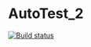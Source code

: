 # AutoTest_2
[![Build status](https://ci.appveyor.com/api/projects/status/m1wo484fulmdv295?svg=true)](https://ci.appveyor.com/project/Duckmangg/autotest-2)
